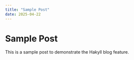 ```yaml
---
title: "Sample Post"
date: 2025-04-22
---
```


# Sample Post

This is a sample post to demonstrate the Hakyll blog feature.
